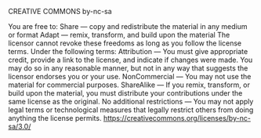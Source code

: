 CREATIVE COMMONS by-nc-sa

You are free to:
Share — copy and redistribute the material in any medium or format
Adapt — remix, transform, and build upon the material
The licensor cannot revoke these freedoms as long as you follow the license terms.
Under the following terms:
Attribution — You must give appropriate credit, provide a link to the license, and indicate if changes were made. You
may do so in any reasonable manner, but not in any way that suggests the licensor endorses you or your use.
NonCommercial — You may not use the material for commercial purposes.
ShareAlike — If you remix, transform, or build upon the material, you must distribute your contributions under the
same license as the original.
No additional restrictions — You may not apply legal terms or technological measures that legally restrict others
from doing anything the license permits.
https://creativecommons.org/licenses/by-nc-sa/3.0/
